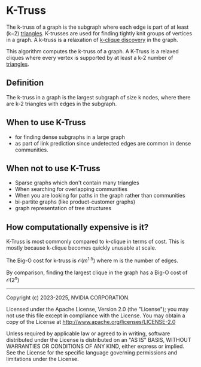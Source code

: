 # K-Truss

The k-truss of a graph is the subgraph where each edge is part of at least (k−2) [triangles](https://en.wikipedia.org/wiki/Triangle_graph). K-trusses are used for finding tightly knit groups of vertices in a graph. A k-truss is a relaxation of [k-clique discovery](https://en.wikipedia.org/wiki/Clique_(graph_theory)) in the graph.

This algorithm computes the k-truss of a graph. A K-Truss is a relaxed cliques where every vertex is supported by at least a k-2 number of [triangles](https://en.wikipedia.org/wiki/Triangle_graph).


## Definition
The k-truss in a graph is the largest subgraph of size k nodes, where there are k-2 triangles with edges in the subgraph.


## When to use K-Truss
* for finding dense subgraphs in a large graph
* as part of link prediction since undetected edges are common in dense communities.

## When not to use K-Truss
* Sparse graphs which don't contain many triangles
* When searching for overlapping communities
* When you are looking for paths in the graph rather than communities
* bi-partite graphs (like product-customer graphs)
* graph representation of tree structures

## How computationally expensive is it?
K-Truss is most commonly compared to k-clique in terms of cost. This is mostly because k-clique becomes quickly unusable at scale.

The Big-O cost for k-truss is $\mathcal{O}(m^{1.5})$ where m is the number of edges.

By comparison, finding the largest clique in the graph has a Big-O cost of $\mathcal{O}(2^n)$

___
Copyright (c) 2023-2025, NVIDIA CORPORATION.

Licensed under the Apache License, Version 2.0 (the "License");  you may not use this file except in compliance with the License. You may obtain a copy of the License at http://www.apache.org/licenses/LICENSE-2.0

Unless required by applicable law or agreed to in writing, software distributed under the License is distributed on an "AS IS" BASIS, WITHOUT WARRANTIES OR CONDITIONS OF ANY KIND, either express or implied. See the License for the specific language governing permissions and limitations under the License.
